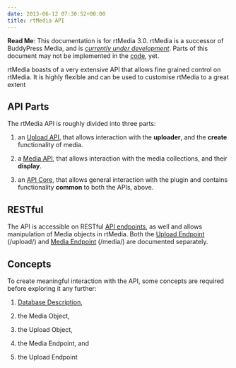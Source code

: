 ```yaml
---
date: 2013-06-12 07:30:52+00:00
title: rtMedia API
---
```


**Read Me**: This documentation is for rtMedia 3.0. rtMedia is a successor of BuddyPress Media, and is [_currently under development_](https://rtcamp.com/news/getting-ready-for-rtmedia/). Parts of this document may not be implemented in the [code](https://github.com/rtCamp/buddypress-media/tree/rtmedia), yet.


rtMedia boasts of a very extensive API that allows fine grained control on rtMedia. It is highly flexible and can be used to customise rtMedia to a great extent


## API Parts


The rtMedia API is roughly divided into three parts:



	
  1. an [Upload API](hthttp://rtcamp.com/buddypress-media/docs/developer/rtmedia-api/upload-api), that allows interaction with the **uploader**, and the **create** functionality of media.

	
  2. a [Media API](https://rtcamp.com/rtmedia/docs/developer/rtmedia-api/media-api), that allows interaction with the media collections, and their **display**.

	
  3. an [API Core](https://rtcamp.com/rtmedia/docs/developer/rtmedia-api/api-core/), that allows general interaction with the plugin and contains functionality **common** to both the APIs, above.




## RESTful


The API is accessible on RESTful [API endpoints](https://rtcamp.com/rtmedia/docs/developer/rtmedia-api/endpoints/), as well and allows manipulation of Media objects in rtMedia. Both the [Upload Endpoint](https://rtcamp.com/rtmedia/docs/developer/rtmedia-api/endpoints/upload-endpoint) (/upload/) and [Media Endpoint](https://rtcamp.com/rtmedia/docs/developer/rtmedia-api/endpoints/media-endpoint) (/media/) are documented separately.


## Concepts


To create meaningful interaction with the API, some concepts are required before exploring it any further:



	
  1. [Database Description](https://rtcamp.com/rtmedia/docs/developer/database-description/),

	
  2. the Media Object,

	
  3. the Upload Object,

	
  4. the Media Endpoint, and

	
  5. the Upload Endpoint


